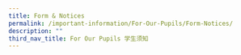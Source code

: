 ```yaml
---
title: Form & Notices
permalink: /important-information/For-Our-Pupils/Form-Notices/
description: ""
third_nav_title: For Our Pupils 学生须知
---
```

